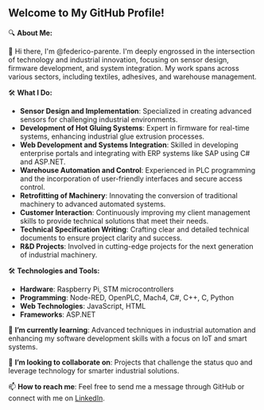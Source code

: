 ## Welcome to My GitHub Profile!

🔍 **About Me:**

👋 Hi there, I'm @federico-parente. I'm deeply engrossed in the intersection of technology and industrial innovation, focusing on sensor design, firmware development, and system integration. My work spans across various sectors, including textiles, adhesives, and warehouse management.

🛠️ **What I Do:**

- **Sensor Design and Implementation**: Specialized in creating advanced sensors for challenging industrial environments.
- **Development of Hot Gluing Systems**: Expert in firmware for real-time systems, enhancing industrial glue extrusion processes.
- **Web Development and Systems Integration**: Skilled in developing enterprise portals and integrating with ERP systems like SAP using C# and ASP.NET.
- **Warehouse Automation and Control**: Experienced in PLC programming and the incorporation of user-friendly interfaces and secure access control.
- **Retrofitting of Machinery**: Innovating the conversion of traditional machinery to advanced automated systems.
- **Customer Interaction**: Continuously improving my client management skills to provide technical solutions that meet their needs.
- **Technical Specification Writing**: Crafting clear and detailed technical documents to ensure project clarity and success.
- **R&D Projects**: Involved in cutting-edge projects for the next generation of industrial machinery.

🛠️ **Technologies and Tools:**

- **Hardware**: Raspberry Pi, STM microcontrollers
- **Programming**: Node-RED, OpenPLC, Mach4, C#, C++, C, Python
- **Web Technologies**: JavaScript, HTML
- **Frameworks**: ASP.NET

🌱 **I’m currently learning**: Advanced techniques in industrial automation and enhancing my software development skills with a focus on IoT and smart systems.

💞️ **I’m looking to collaborate on**: Projects that challenge the status quo and leverage technology for smarter industrial solutions.

📫 **How to reach me**: Feel free to send me a message through GitHub or connect with me on [LinkedIn](https://www.linkedin.com/in/federico-parente-1380a5162/).

<!---
federico-parente/federico-parente is a special repository because its `README.md` (this file) appears on your GitHub profile.
You can click the Preview link above to take a look at your changes.
--->
